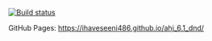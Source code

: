 [![Build status](https://ci.appveyor.com/api/projects/status/vgwutbw088kq0ihv?svg=true)](https://ci.appveyor.com/project/ihaveseeni486/ahj-6-1-dnd)

GitHub Pages: https://ihaveseeni486.github.io/ahj_6.1_dnd/